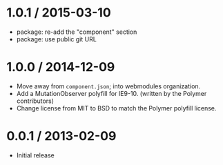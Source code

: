 
1.0.1 / 2015-03-10
==================

  * package: re-add the "component" section
  * package: use public git URL

1.0.0 / 2014-12-09
==================

  * Move away from `component.json`; into webmodules organization.
  * Add a MutationObserver polyfill for IE9-10. (written by the Polymer contributors)
  * Change license from MIT to BSD to match the Polymer polyfill license.

0.0.1 / 2013-02-09
==================

  * Initial release
